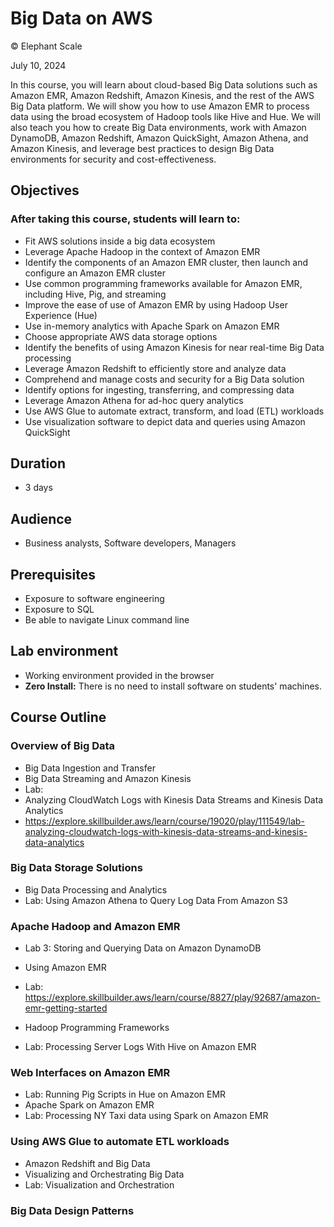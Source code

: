 # Big Data on AWS

© Elephant Scale

July 10, 2024

In this course, you will learn about cloud-based Big Data solutions such as Amazon EMR, Amazon Redshift, Amazon Kinesis, and the rest of the AWS Big Data platform. We will show you how to use Amazon EMR to process data using the broad ecosystem of Hadoop tools like Hive and Hue. We will also teach you how to create Big Data environments, work with Amazon DynamoDB, Amazon Redshift, Amazon QuickSight, Amazon Athena, and Amazon Kinesis, and leverage best practices to design Big Data environments for security and cost-effectiveness.

## Objectives

### After taking this course, students will learn to:

* Fit AWS solutions inside a big data ecosystem
* Leverage Apache Hadoop in the context of Amazon EMR 
* Identify the components of an Amazon EMR cluster, then launch and configure an Amazon EMR cluster
* Use common programming frameworks available for Amazon EMR, including Hive, Pig, and streaming
* Improve the ease of use of Amazon EMR by using Hadoop User Experience (Hue) 
* Use in-memory analytics with Apache Spark on Amazon EMR 
* Choose appropriate AWS data storage options 
* Identify the benefits of using Amazon Kinesis for near real-time Big Data processing 
* Leverage Amazon Redshift to efficiently store and analyze data 
* Comprehend and manage costs and security for a Big Data solution 
* Identify options for ingesting, transferring, and compressing data 
* Leverage Amazon Athena for ad-hoc query analytics 
* Use AWS Glue to automate extract, transform, and load (ETL) workloads 
* Use visualization software to depict data and queries using Amazon QuickSight

## Duration 
* 3 days

## Audience
* Business analysts, Software developers, Managers

## Prerequisites
 * Exposure to software engineering
 * Exposure to SQL
 * Be able to navigate Linux command line

## Lab environment
* Working environment provided in the browser
* **Zero Install:** There is no need to install software on students' machines.

## Course Outline

### Overview of Big Data
* Big Data Ingestion and Transfer
* Big Data Streaming and Amazon Kinesis
* Lab: 
* Analyzing CloudWatch Logs with Kinesis Data Streams and Kinesis Data Analytics
* https://explore.skillbuilder.aws/learn/course/19020/play/111549/lab-analyzing-cloudwatch-logs-with-kinesis-data-streams-and-kinesis-data-analytics

### Big Data Storage Solutions
* Big Data Processing and Analytics
* Lab: Using Amazon Athena to Query Log Data From Amazon S3

### Apache Hadoop and Amazon EMR
* Lab 3: Storing and Querying Data on Amazon DynamoDB

* Using Amazon EMR
* Lab: https://explore.skillbuilder.aws/learn/course/8827/play/92687/amazon-emr-getting-started
* Hadoop Programming Frameworks
* Lab: Processing Server Logs With Hive on Amazon EMR

### Web Interfaces on Amazon EMR
* Lab: Running Pig Scripts in Hue on Amazon EMR
* Apache Spark on Amazon EMR
* Lab: Processing NY Taxi data using Spark on Amazon EMR

### Using AWS Glue to automate ETL workloads 
* Amazon Redshift and Big Data
* Visualizing and Orchestrating Big Data 
* Lab: Visualization and Orchestration 

### Big Data Design Patterns 